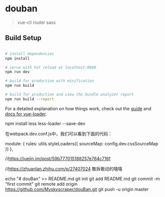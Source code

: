 # douban

> vue-cli  router  sass 

## Build Setup



``` bash

# install dependencies
npm install

# serve with hot reload at localhost:8080
npm run dev

# build for production with minification
npm run build

# build for production and view the bundle analyzer report
npm run build --report


```



For a detailed explanation on how things work, check out the [guide](http://vuejs-templates.github.io/webpack/) and [docs for vue-loader](http://vuejs.github.io/vue-loader).



<!-- 安装less -->


npm install less less-loader --save-dev


<!-- webpack中修改配置 -->
在webpack.dev.conf.js中，我们可以看到下面的代码：

 module: {
    rules: utils.styleLoaders({ sourceMap: config.dev.cssSourceMap })
  },

<!-- 修改那style状态 -->

<style scoped lang="less">

</style>

<!-- 增加下拉插件 -->

//https://juejin.im/post/59b777015188257e764c716f

//https://zhuanlan.zhihu.com/p/27407024 敢拆敢动的嘻嘻


echo "# douBan" >> README.md
git init
git add README.md
git commit -m "first commit"
git remote add origin https://github.com/Myskyscraper/douBan.git
git push -u origin master











